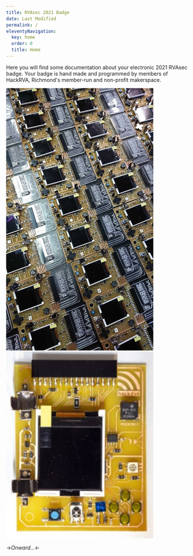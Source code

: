 ```yaml
---
title: RVAsec 2021 Badge
date: Last Modified 
permalink: /
eleventyNavigation:
  key: home 
  order: 0
  title: Home
---
```

<style>
  img {
    width: 400px !important;
  }
</style>

Here you will find some documentation about your electronic 2021 RVAsec badge. Your badge is hand made and programmed by members of HackRVA, Richmond's member-run and non-profit makerspace.


![badges](images/badges.jpg)
![badge-prototype](images/badge_prototype.jpg)

->*Onward...*<-


